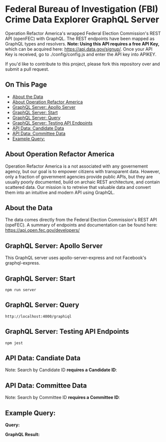 # Federal Bureau of Investigation (FBI) Crime Data Explorer GraphQL Server
Operation Refactor America's wrapped Federal Election Commission's REST API (openFEC) with GraphQL. The REST endpoints have been mapped as GraphQL types and resolvers. **Note: Using this API requires a free API Key,** which can be acquired here: https://api.data.gov/signup/. Once your API Key is received, go to ./config/config.js and enter the API key into APIKEY.

If you'd like to contribute to this project, please fork this repository over and submit a pull request.

## On This Page
*  [About the Data](#about-the-data)
*  [About Operation Refactor America](#about-operation-refactor-america)
*  [GraphQL Server: Apollo Server](#graphql-server-apollo-server)
*  [GraphQL Server: Start](#graphql-server-start)
*  [GraphQL Server: Query](#graphql-server-query)
*  [GraphQL Server: Testing API Endpoints](#graphql-server-testing-api-endpoints)
*  [API Data: Candidate Data](#api-data-candidate-data)
*  [API Data: Committee Data](#api-data-committte-data)
*  [Example Query: ](#example-query-)

## About Operation Refactor America
Operation Refactor America is a not associated with any governement agency, but our goal is to empower citizens with transparent data. However, only a fraction of government agencies provide public APIs, but they are usually poorly documented, build on archaic REST architecture, and contain scattered data. Our mission is to retreive that valuable data and convert them into an intuitive and modern API using GraphQL.

## About the Data
The data comes directly from the Federal Election Commission's REST API (opeFEC). A summary of endpoints and documentation can be found here: https://api.open.fec.gov/developers/

## GraphQL Server: Apollo Server
This GraphQL server uses apollo-server-express and not Facebook's graphql-express.

## GraphQL Server: Start
    npm run server

## GraphQL Server: Query
    http://localhost:4000/graphiql

## GraphQL Server: Testing API Endpoints
    npm jest

## API Data: Candiate Data
Note: Search by Candidate ID **requires a Candidate ID**:

## API Data: Committee Data
Note: Search by Committee ID **requires a Committee ID**:


## Example Query: 
**Query:**



**GraphQL Result:**

